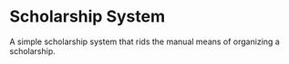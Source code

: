# Scholarship System
 A simple scholarship system that rids the manual means of organizing a scholarship.
